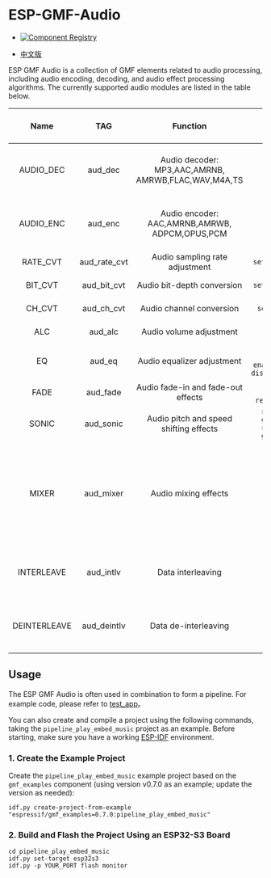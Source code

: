 # ESP-GMF-Audio

- [![Component Registry](https://components.espressif.com/components/espressif/gmf_audio/badge.svg)](https://components.espressif.com/components/espressif/gmf_audio)

- [中文版](./README_CN.md)

ESP GMF Audio is a collection of GMF elements related to audio processing, including audio encoding, decoding, and audio effect processing algorithms. The currently supported audio modules are listed in the table below.

|Name|TAG|Function|Method|Input Port|Output Port|Input blocking time|Output blocking time|Dependent on Audio Information|
|:----:|:----:|:-----:|:----:|:----:|:----:|:----:|:----:|:----|
|  AUDIO_DEC |aud_dec |Audio decoder: MP3,AAC,AMRNB,<br>AMRWB,FLAC,WAV,M4A,TS|Nil|Single|Single|User configurable, default value is maximum delay|User configurable, default value is maximum delay|No|
|  AUDIO_ENC |aud_enc |Audio encoder: AAC,AMRNB,AMRWB,<br>ADPCM,OPUS,PCM|Nil|Single|Single|User configurable, default value is maximum delay|User configurable, default value is maximum delay|Yes|
|  RATE_CVT|aud_rate_cvt |Audio sampling rate adjustment|`set_dest_rate`|Single|Single|Maximum delay|Maximum delay|Yes|
|  BIT_CVT |aud_bit_cvt |Audio bit-depth conversion|`set_dest_bits`|Single|Single|Maximum delay|Maximum delay|Yes|
|  CH_CVT  |aud_ch_cvt |Audio channel conversion|`set_dest_ch`|Single|Single|Maximum delay|Maximum delay|Yes|
|  ALC     |aud_alc |Audio volume adjustment|`set_gain`<br>`get_gain`|Single|Single|Maximum delay|Maximum delay|Yes|
|  EQ      |aud_eq |Audio equalizer adjustment|`set_para`<br>`get_para`<br>`enable_filter`<br>`disable_filter`|Single|Single|Maximum delay|Maximum delay|Yes|
|  FADE    |aud_fade |Audio fade-in and fade-out effects|`set_mode`<br>`get_mode`<br>`reset_weight`|Single|Single|Maximum delay|Maximum delay|Yes|
|  SONIC   |aud_sonic |Audio pitch and speed shifting effects|`set_speed`<br>`get_speed`<br>`set_pitch`<br>`get_pitch`|Single|Single|Maximum delay|Maximum delay|Yes|
|  MIXER   |aud_mixer |Audio mixing effects|`set_info`<br>`set_mode`|Multiple|Single|The blocking time for the first channel is 0, while the blocking time for other channels is maximum delay|Maximum delay|No|
|INTERLEAVE|aud_intlv|Data interleaving|Nil|Multiple|Single|User configurable, default value is maximum delay|Maximum delay|Yes|
|DEINTERLEAVE|aud_deintlv|Data de-interleaving|Nil|Single|Multiple|Maximum delay|User configurable, default value is maximum delay|Yes|

## Usage
The ESP GMF Audio is often used in combination to form a pipeline. For example code, please refer to [test_app](../test_apps/main/elements/gmf_audio_play_el_test.c)。

You can also create and compile a project using the following commands, taking the `pipeline_play_embed_music` project as an example. Before starting, make sure you have a working [ESP-IDF](https://docs.espressif.com/projects/esp-idf/en/latest/esp32s3/get-started/index.html) environment.

### 1. Create the Example Project

Create the `pipeline_play_embed_music` example project based on the `gmf_examples` component (using version v0.7.0 as an example; update the version as needed):

```shell
idf.py create-project-from-example "espressif/gmf_examples=0.7.0:pipeline_play_embed_music"
```

### 2. Build and Flash the Project Using an ESP32-S3 Board

```shell
cd pipeline_play_embed_music
idf.py set-target esp32s3
idf.py -p YOUR_PORT flash monitor
```
